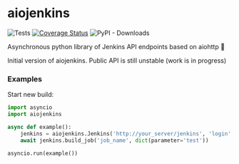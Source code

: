 # aiojenkins

![Tests](https://github.com/pbelskiy/aiojenkins/workflows/Python%20package/badge.svg)
[![Coverage Status](https://coveralls.io/repos/github/pbelskiy/aiojenkins/badge.svg?branch=master)](https://coveralls.io/github/pbelskiy/aiojenkins?branch=master)
![PyPI - Downloads](https://img.shields.io/pypi/dm/aiojenkins?color=1&label=Downloads)

Asynchronous python library of Jenkins API endpoints based on aiohttp 🥳

Initial version of aiojenkins. Public API is still unstable (work is in progress)

### Examples

Start new build:
```python
import asyncio
import aiojenkins

async def example():
    jenkins = aiojenkins.Jenkins('http://your_server/jenkins', 'login', 'password')
    await jenkins.build_job('job_name', dict(parameter='test'))

asyncio.run(example())
```
